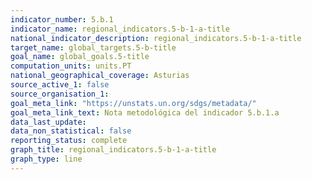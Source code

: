 ```yaml
---
indicator_number: 5.b.1
indicator_name: regional_indicators.5-b-1-a-title
national_indicator_description: regional_indicators.5-b-1-a-title
target_name: global_targets.5-b-title
goal_name: global_goals.5-title
computation_units: units.PT
national_geographical_coverage: Asturias
source_active_1: false
source_organisation_1:  
goal_meta_link: "https://unstats.un.org/sdgs/metadata/"
goal_meta_link_text: Nota metodológica del indicador 5.b.1.a
data_last_update:  
data_non_statistical: false
reporting_status: complete
graph_title: regional_indicators.5-b-1-a-title
graph_type: line
---
```


